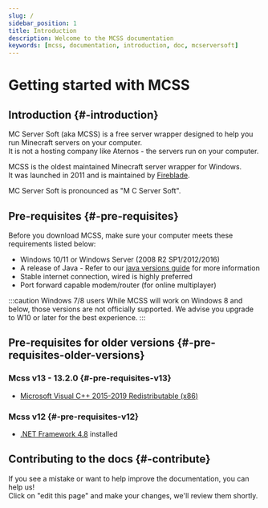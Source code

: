 ```yaml
---
slug: /
sidebar_position: 1
title: Introduction
description: Welcome to the MCSS documentation
keywords: [mcss, documentation, introduction, doc, mcserversoft]
---
```


# Getting started with MCSS

## Introduction {#-introduction}

MC Server Soft (aka MCSS) is a free server wrapper designed to help you run Minecraft servers on your computer.<br/>
It is not a hosting company like Aternos - the servers run on your computer.

MCSS is the oldest maintained Minecraft server wrapper for Windows.<br/>
It was launched in 2011 and is maintained by [Fireblade](https://github.com/fiahblade).

MC Server Soft is pronounced as "M C Server Soft".

## Pre-requisites {#-pre-requisites}

Before you download MCSS, make sure your computer meets these requirements listed below:

* Windows 10/11 or Windows Server (2008 R2 SP1/2012/2016)
* A release of Java - Refer to our [java versions guide](/advanced/java-version) for more information
* Stable internet connection, wired is highly preferred
* Port forward capable modem/router (for online multiplayer)

:::caution Windows 7/8 users
While MCSS will work on Windows 8 and below, those versions are not officially supported. We advise you upgrade to W10 or later for the best experience.
:::

## Pre-requisites for older versions  {#-pre-requisites-older-versions}

### Mcss v13 - 13.2.0 {#-pre-requisites-v13}

* [Microsoft Visual C++ 2015-2019 Redistributable (x86)](https://aka.ms/vs/17/release/vc_redist.x86.exe)

### Mcss v12 {#-pre-requisites-v12}

* [.NET Framework 4.8](https://dotnet.microsoft.com/download/dotnet-framework/net48) installed

## Contributing to the docs {#-contribute}

If you see a mistake or want to help improve the documentation, you can help us!<br/>
Click on "edit this page" and make your changes, we'll review them shortly.

